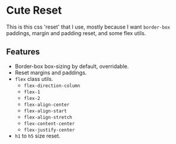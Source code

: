 # Cute Reset

This is this css 'reset' that I use, mostly because I want `border-box` paddings, margin and padding reset, and some flex utils.

## Features

* Border-box box-sizing by default, overridable.
* Reset margins and paddings.
* `flex` class utils.
	* `flex-direction-column`
	* `flex-1`
	* `flex-2`
	* `flex-align-center`
	* `flex-align-start`
	* `flex-align-stretch`
	* `flex-content-center`
	* `flex-justify-center`
* `h1` to `h5` size reset.